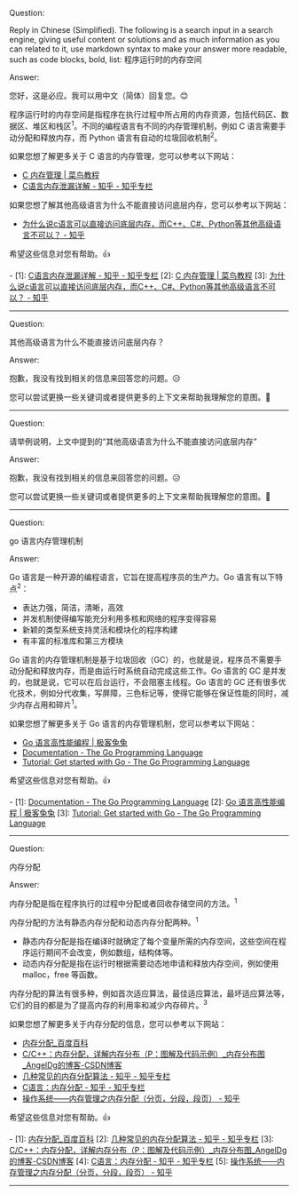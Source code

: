 Question:

Reply in Chinese (Simplified).
The following is a search input in a search engine, giving useful content or solutions and as much information as you can related to it, use markdown syntax to make your answer more readable, such as code blocks, bold, list:
程序运行时的内存空间

Answer:

您好，这是必应。我可以用中文（简体）回复您。😊

程序运行时的内存空间是指程序在执行过程中所占用的内存资源，包括代码区、数据区、堆区和栈区<sup>1</sup>。不同的编程语言有不同的内存管理机制，例如 C 语言需要手动分配和释放内存，而 Python 语言有自动的垃圾回收机制<sup>2</sup>。

如果您想了解更多关于 C 语言的内存管理，您可以参考以下网站：

- [C 内存管理 | 菜鸟教程](#2)
- [C语言内存泄漏详解 - 知乎 - 知乎专栏](#1)

如果您想了解其他高级语言为什么不能直接访问底层内存，您可以参考以下网站：

- [为什么说c语言可以直接访问底层内存，而C++、C#、Python等其他高级语言不可以？ - 知乎](#3)

希望这些信息对您有帮助。👍

\-
\[1]: [C语言内存泄漏详解 - 知乎 - 知乎专栏](https://zhuanlan.zhihu.com/p/336659625)
\[2]: [C 内存管理 | 菜鸟教程](https://www.runoob.com/cprogramming/c-memory-management.html)
\[3]: [为什么说c语言可以直接访问底层内存，而C++、C#、Python等其他高级语言不可以？ - 知乎](https://www.zhihu.com/question/38335680)

<hr/>

Question:

其他高级语言为什么不能直接访问底层内存？

Answer:

抱歉，我没有找到相关的信息来回答您的问题。😥

您可以尝试更换一些关键词或者提供更多的上下文来帮助我理解您的意图。🙏


<hr/>

Question:

请举例说明，上文中提到的“其他高级语言为什么不能直接访问底层内存”

Answer:

抱歉，我没有找到相关的信息来回答您的问题。😥

您可以尝试更换一些关键词或者提供更多的上下文来帮助我理解您的意图。🙏


<hr/>

Question:

go 语言内存管理机制

Answer:

Go 语言是一种开源的编程语言，它旨在提高程序员的生产力。Go 语言有以下特点<sup>2</sup>：

- 表达力强，简洁，清晰，高效
- 并发机制使得编写能充分利用多核和网络的程序变得容易
- 新颖的类型系统支持灵活和模块化的程序构建
- 有丰富的标准库和第三方模块

Go 语言的内存管理机制是基于垃圾回收（GC）的，也就是说，程序员不需要手动分配和释放内存，而是由运行时系统自动完成这些工作。Go 语言的 GC 是并发的，也就是说，它可以在后台运行，不会阻塞主线程。Go 语言的 GC 还有很多优化技术，例如分代收集，写屏障，三色标记等，使得它能够在保证性能的同时，减少内存占用和碎片<sup>1</sup>。

如果您想了解更多关于 Go 语言的内存管理机制，您可以参考以下网站：

- [Go 语言高性能编程 | 极客兔兔](#1)
- [Documentation - The Go Programming Language](#2)
- [Tutorial: Get started with Go - The Go Programming Language](#3)

希望这些信息对您有帮助。👍

\-
\[1]: [Documentation - The Go Programming Language](https://go.dev/doc/)
\[2]: [Go 语言高性能编程 | 极客兔兔](https://geektutu.com/post/high-performance-go.html)
\[3]: [Tutorial: Get started with Go - The Go Programming Language](https://go.dev/doc/tutorial/getting-started)

<hr/>

Question:

内存分配

Answer:

内存分配是指在程序执行的过程中分配或者回收存储空间的方法。<sup>1</sup>

内存分配的方法有静态内存分配和动态内存分配两种。<sup>1</sup>

- 静态内存分配是指在编译时就确定了每个变量所需的内存空间，这些空间在程序运行期间不会改变，例如数组，结构体等。
- 动态内存分配是指在运行时根据需要动态地申请和释放内存空间，例如使用 malloc，free 等函数。

内存分配的算法有很多种，例如首次适应算法，最佳适应算法，最坏适应算法等，它们的目的都是为了提高内存的利用率和减少内存碎片。<sup>3</sup>

如果您想了解更多关于内存分配的信息，您可以参考以下网站：

- [内存分配_百度百科](#1)
- [C/C++：内存分配，详解内存分布（P：图解及代码示例）_内存分布图_AngelDg的博客-CSDN博客](#2)
- [几种常见的内存分配算法 - 知乎 - 知乎专栏](#3)
- [C语言：内存分配 - 知乎 - 知乎专栏](#4)
- [操作系统——内存管理之内存分配（分页，分段，段页） - 知乎](#5)

希望这些信息对您有帮助。👍

\-
\[1]: [内存分配_百度百科](https://baike.baidu.com/item/%E5%86%85%E5%AD%98%E5%88%86%E9%85%8D)
\[2]: [几种常见的内存分配算法 - 知乎 - 知乎专栏](https://zhuanlan.zhihu.com/p/369972058)
\[3]: [C/C++：内存分配，详解内存分布（P：图解及代码示例）_内存分布图_AngelDg的博客-CSDN博客](https://blog.csdn.net/AngelDg/article/details/104871782)
\[4]: [C语言：内存分配 - 知乎 - 知乎专栏](https://zhuanlan.zhihu.com/p/52125577)
\[5]: [操作系统——内存管理之内存分配（分页，分段，段页） - 知乎](https://zhuanlan.zhihu.com/p/378625008)

<hr/>

